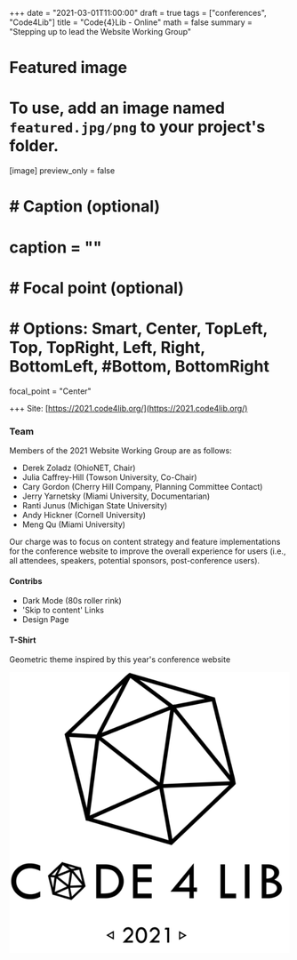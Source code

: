 +++
date = "2021-03-01T11:00:00"
draft = true
tags = ["conferences", "Code4Lib"]
title = "Code{4}Lib - Online"
math = false
summary = "Stepping up to lead the Website Working Group"

# Featured image
# To use, add an image named `featured.jpg/png` to your project's folder.
[image]
   preview_only = false
#  # Caption (optional)
#  caption = ""
#
#  # Focal point (optional)
#  # Options: Smart, Center, TopLeft, Top, TopRight, Left, Right, BottomLeft, #Bottom, BottomRight
   focal_point = "Center"

+++
Site: [https://2021.code4lib.org/](https://2021.code4lib.org/)

### Team
Members of the 2021 Website Working Group are as follows:

- Derek Zoladz (OhioNET, Chair)
- Julia Caffrey-Hill (Towson University, Co-Chair)
- Cary Gordon (Cherry Hill Company, Planning Committee Contact)
- Jerry Yarnetsky (Miami University, Documentarian)
- Ranti Junus (Michigan State University)
- Andy Hickner (Cornell University)
- Meng Qu (Miami University)

Our charge was to focus on content strategy and feature implementations for the conference website to improve the overall experience for users (i.e., all attendees, speakers, potential sponsors, post-conference users).

#### Contribs
- Dark Mode (80s roller rink)
- 'Skip to content' Links
- Design Page

#### T-Shirt
Geometric theme inspired by this year's conference website

![t-shirt](2021-tshirt.png)

